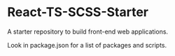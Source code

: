 # React-TS-SCSS-Starter

A starter repository to build front-end web applications.

Look in package.json for a list of packages and scripts.